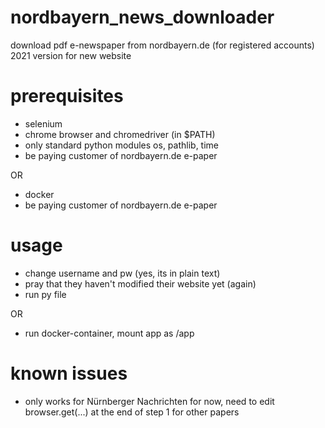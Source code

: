 # nordbayern_news_downloader
download pdf e-newspaper from nordbayern.de (for registered accounts)
2021 version for new website

# prerequisites
- selenium
- chrome browser and chromedriver (in $PATH)
- only standard python modules os, pathlib, time
- be paying customer of nordbayern.de e-paper

OR
- docker
- be paying customer of nordbayern.de e-paper

# usage
- change username and pw (yes, its in plain text)
- pray that they haven't modified their website yet (again)
- run py file

OR
- run docker-container, mount app as /app

# known issues
- only works for Nürnberger Nachrichten for now, need to edit browser.get(...) at the end of step 1 for other papers
